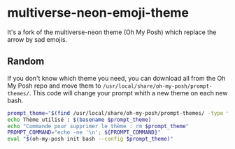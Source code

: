 # multiverse-neon-emoji-theme

It's a fork of the multiverse-neon theme (Oh My Posh) which replace the arrow by sad emojis.

## Random

If you don't know which theme you need, you can download all from the Oh My Posh repo and move them to `/usr/local/share/oh-my-posh/prompt-themes/`.
This code will change your prompt whith a new theme on each new bash.

```sh
prompt_theme="$(find /usr/local/share/oh-my-posh/prompt-themes/ -type f | shuf -n 1)"
echo Thème utilisé : $(basename $prompt_theme)
echo "Commande pour supprimer le thème : rm $prompt_theme"
PROMPT_COMMAND="echo -ne '\n'; ${PROMPT_COMMAND}"
eval "$(oh-my-posh init bash --config $prompt_theme)"
```
